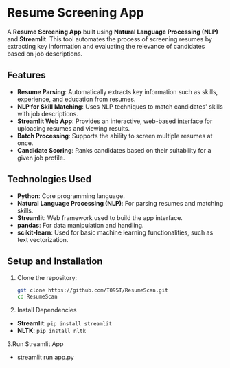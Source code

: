 # Resume Screening App

A **Resume Screening App** built using **Natural Language Processing (NLP)** and **Streamlit**. This tool automates the process of screening resumes by extracting key information and evaluating the relevance of candidates based on job descriptions.

## Features

- **Resume Parsing**: Automatically extracts key information such as skills, experience, and education from resumes.
- **NLP for Skill Matching**: Uses NLP techniques to match candidates' skills with job descriptions.
- **Streamlit Web App**: Provides an interactive, web-based interface for uploading resumes and viewing results.
- **Batch Processing**: Supports the ability to screen multiple resumes at once.
- **Candidate Scoring**: Ranks candidates based on their suitability for a given job profile.

## Technologies Used

- **Python**: Core programming language.
- **Natural Language Processing (NLP)**: For parsing resumes and matching skills.
- **Streamlit**: Web framework used to build the app interface.
- **pandas**: For data manipulation and handling.
- **scikit-learn**: Used for basic machine learning functionalities, such as text vectorization.

## Setup and Installation

1. Clone the repository:
   ```bash
   git clone https://github.com/T095T/ResumeScan.git
   cd ResumeScan

 2. Install Dependencies

- **Streamlit**: `pip install streamlit`  
- **NLTK**: `pip install nltk`


3.Run Streamlit App
- streamlit run app.py
